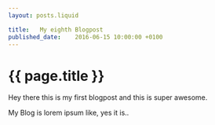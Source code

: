 ```yaml
---
layout: posts.liquid

title:   My eighth Blogpost
published_date:    2016-06-15 10:00:00 +0100
---
```

# {{ page.title }}

Hey there this is my first blogpost and this is super awesome.

My Blog is lorem ipsum like, yes it is..
